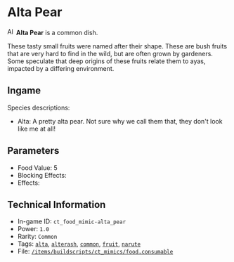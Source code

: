 # Alta Pear

<img src="https://raw.githubusercontent.com/Ceterai/Enternia/main/assetMissing.png" alt="Alta Pear icon" loading="lazy" height="16px" width="auto" /> **Alta Pear** is a common dish.

These tasty small fruits were named after their shape. These are bush fruits that are very hard to find in the wild, but are often grown by gardeners.  
Some speculate that deep origins of these fruits relate them to ayas, impacted by a differing environment.

## Ingame

Species descriptions:

- Alta: A pretty alta pear. Not sure why we call them that, they don't look like me at all!

## Parameters

- Food Value: 5
- Blocking Effects: 
- Effects: 

## Technical Information

- In-game ID: `ct_food_mimic-alta_pear`
- Power: `1.0`
- Rarity: `Common`
- Tags: [`alta`](https://ceterai.github.io/MyEnternia/Wiki/Tags/Alta), [`alterash`](https://ceterai.github.io/MyEnternia/Wiki/Tags/Alterash), [`common`](https://ceterai.github.io/MyEnternia/Wiki/Tags/Common), [`fruit`](https://ceterai.github.io/MyEnternia/Wiki/Tags/Fruit), [`narute`](https://ceterai.github.io/MyEnternia/Wiki/Tags/Narute)
- File: [`/items/buildscripts/ct_mimics/food.consumable`](https://github.com/Ceterai/Enternia/blob/main/items/buildscripts/ct_mimics/food.consumable)
